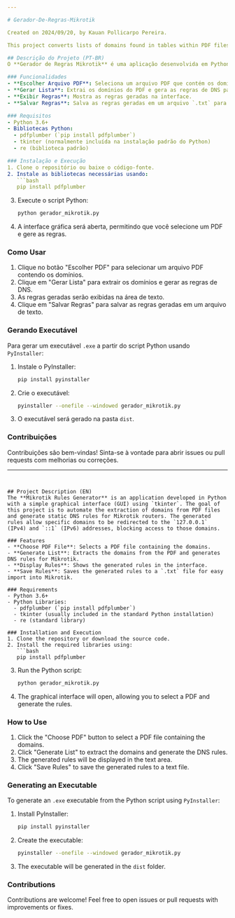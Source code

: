 ```yaml
---

# Gerador-De-Regras-Mikrotik

Created on 2024/09/20, by Kauan Pollicarpo Pereira.

This project converts lists of domains found in tables within PDF files into static DNS filter rules for Mikrotik routers, which can be easily pasted into Mikrotik terminals. It uses regular expressions (REGEX) to identify the domains within the text of the PDFs and also analyzes table content if necessary, ensuring that all domains are correctly captured. The tool provides a simple graphical interface where the user can select the PDF file, generate the rules, and save them for later use.

## Descrição do Projeto (PT-BR)
O **Gerador de Regras Mikrotik** é uma aplicação desenvolvida em Python com uma interface gráfica (GUI) simples usando `tkinter`. O objetivo deste projeto é automatizar a extração de domínios de arquivos PDF e gerar regras de DNS estático para roteadores Mikrotik. As regras geradas permitem redirecionar domínios específicos para o endereço `127.0.0.1` (IPv4) e `::1` (IPv6), bloqueando o acesso a esses domínios.

### Funcionalidades
- **Escolher Arquivo PDF**: Seleciona um arquivo PDF que contém os domínios.
- **Gerar Lista**: Extrai os domínios do PDF e gera as regras de DNS para Mikrotik.
- **Exibir Regras**: Mostra as regras geradas na interface.
- **Salvar Regras**: Salva as regras geradas em um arquivo `.txt` para fácil importação no Mikrotik.

### Requisitos
- Python 3.6+
- Bibliotecas Python:
  - pdfplumber (`pip install pdfplumber`)
  - tkinter (normalmente incluída na instalação padrão do Python)
  - re (biblioteca padrão)

### Instalação e Execução
1. Clone o repositório ou baixe o código-fonte.
2. Instale as bibliotecas necessárias usando:
   ```bash
   pip install pdfplumber
   ```
3. Execute o script Python:
   ```bash
   python gerador_mikrotik.py
   ```
4. A interface gráfica será aberta, permitindo que você selecione um PDF e gere as regras.

### Como Usar
1. Clique no botão "Escolher PDF" para selecionar um arquivo PDF contendo os domínios.
2. Clique em "Gerar Lista" para extrair os domínios e gerar as regras de DNS.
3. As regras geradas serão exibidas na área de texto.
4. Clique em "Salvar Regras" para salvar as regras geradas em um arquivo de texto.

### Gerando Executável
Para gerar um executável `.exe` a partir do script Python usando `PyInstaller`:
1. Instale o PyInstaller:
   ```bash
   pip install pyinstaller
   ```
2. Crie o executável:
   ```bash
   pyinstaller --onefile --windowed gerador_mikrotik.py
   ```
3. O executável será gerado na pasta `dist`.

### Contribuições
Contribuições são bem-vindas! Sinta-se à vontade para abrir issues ou pull requests com melhorias ou correções.

---
```


## Project Description (EN)
The **Mikrotik Rules Generator** is an application developed in Python with a simple graphical interface (GUI) using `tkinter`. The goal of this project is to automate the extraction of domains from PDF files and generate static DNS rules for Mikrotik routers. The generated rules allow specific domains to be redirected to the `127.0.0.1` (IPv4) and `::1` (IPv6) addresses, blocking access to those domains.

### Features
- **Choose PDF File**: Selects a PDF file containing the domains.
- **Generate List**: Extracts the domains from the PDF and generates DNS rules for Mikrotik.
- **Display Rules**: Shows the generated rules in the interface.
- **Save Rules**: Saves the generated rules to a `.txt` file for easy import into Mikrotik.

### Requirements
- Python 3.6+
- Python Libraries:
  - pdfplumber (`pip install pdfplumber`)
  - tkinter (usually included in the standard Python installation)
  - re (standard library)

### Installation and Execution
1. Clone the repository or download the source code.
2. Install the required libraries using:
   ```bash
   pip install pdfplumber
   ```
3. Run the Python script:
   ```bash
   python gerador_mikrotik.py
   ```
4. The graphical interface will open, allowing you to select a PDF and generate the rules.

### How to Use
1. Click the "Choose PDF" button to select a PDF file containing the domains.
2. Click "Generate List" to extract the domains and generate the DNS rules.
3. The generated rules will be displayed in the text area.
4. Click "Save Rules" to save the generated rules to a text file.

### Generating an Executable
To generate an `.exe` executable from the Python script using `PyInstaller`:
1. Install PyInstaller:
   ```bash
   pip install pyinstaller
   ```
2. Create the executable:
   ```bash
   pyinstaller --onefile --windowed gerador_mikrotik.py
   ```
3. The executable will be generated in the `dist` folder.

### Contributions
Contributions are welcome! Feel free to open issues or pull requests with improvements or fixes.
